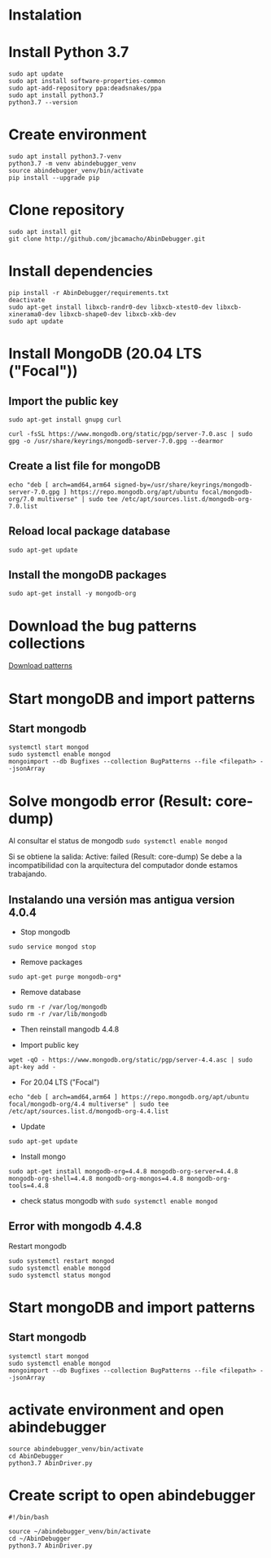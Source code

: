 # Instalation

# Install Python 3.7 

```
sudo apt update
sudo apt install software-properties-common
sudo apt-add-repository ppa:deadsnakes/ppa
sudo apt install python3.7
python3.7 --version
```

# Create environment

```
sudo apt install python3.7-venv
python3.7 -m venv abindebugger_venv
source abindebugger_venv/bin/activate
pip install --upgrade pip
```

# Clone repository

```
sudo apt install git
git clone http://github.com/jbcamacho/AbinDebugger.git
```

# Install dependencies

```
pip install -r AbinDebugger/requirements.txt
deactivate
sudo apt-get install libxcb-randr0-dev libxcb-xtest0-dev libxcb-xinerama0-dev libxcb-shape0-dev libxcb-xkb-dev
sudo apt update
```

# Install MongoDB (20.04 LTS ("Focal"))

## Import the public key

```
sudo apt-get install gnupg curl
```

```
curl -fsSL https://www.mongodb.org/static/pgp/server-7.0.asc | sudo gpg -o /usr/share/keyrings/mongodb-server-7.0.gpg --dearmor
```

## Create a list file for mongoDB

```
echo "deb [ arch=amd64,arm64 signed-by=/usr/share/keyrings/mongodb-server-7.0.gpg ] https://repo.mongodb.org/apt/ubuntu focal/mongodb-org/7.0 multiverse" | sudo tee /etc/apt/sources.list.d/mongodb-org-7.0.list
```

## Reload local package database

```
sudo apt-get update
```

## Install the mongoDB packages

```
sudo apt-get install -y mongodb-org
```

# Download the bug patterns collections

[Download patterns](https://drive.google.com/file/d/1NPZYI4ykUyap1PdUKrZPR4hCIJAlRCle/.)

# Start mongoDB and import patterns

## Start mongodb

```
systemctl start mongod
sudo systemctl enable mongod
mongoimport --db Bugfixes --collection BugPatterns --file <filepath> --jsonArray
```

# Solve mongodb error (Result: core-dump)

Al consultar el status de mongodb `sudo systemctl enable mongod`

Si se obtiene la salida: Active: failed (Result: core-dump)
Se debe a la incompatibilidad con la arquitectura del computador donde estamos trabajando.

## Instalando una versión mas antigua version 4.0.4

- Stop mongodb

```
sudo service mongod stop
```

- Remove packages

```
sudo apt-get purge mongodb-org*
```

- Remove database

```
sudo rm -r /var/log/mongodb
sudo rm -r /var/lib/mongodb
```

- Then reinstall mangodb 4.4.8

- Import public key

```
wget -qO - https://www.mongodb.org/static/pgp/server-4.4.asc | sudo apt-key add -
```

- For 20.04 LTS ("Focal")

```
echo "deb [ arch=amd64,arm64 ] https://repo.mongodb.org/apt/ubuntu focal/mongodb-org/4.4 multiverse" | sudo tee /etc/apt/sources.list.d/mongodb-org-4.4.list
```

- Update

```
sudo apt-get update
```

- Install mongo

```
sudo apt-get install mongodb-org=4.4.8 mongodb-org-server=4.4.8 mongodb-org-shell=4.4.8 mongodb-org-mongos=4.4.8 mongodb-org-tools=4.4.8
```

- check status mongodb with `sudo systemctl enable mongod`

## Error with mongodb 4.4.8

Restart mongodb

```
sudo systemctl restart mongod
sudo systemctl enable mongod
sudo systemctl status mongod
```

# Start mongoDB and import patterns

## Start mongodb

```
systemctl start mongod
sudo systemctl enable mongod
mongoimport --db Bugfixes --collection BugPatterns --file <filepath> --jsonArray
```

# activate environment and open abindebugger

```
source abindebugger_venv/bin/activate
cd AbinDebugger
python3.7 AbinDriver.py
```

# Create script to open abindebugger

```
#!/bin/bash

source ~/abindebugger_venv/bin/activate
cd ~/AbinDebugger
python3.7 AbinDriver.py
```







